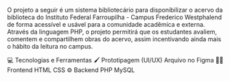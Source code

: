 O projeto a seguir é um sistema bibliotecário para disponibilizar o acervo da biblioteca do Instituto Federal Farroupilha - Campus Frederico Westphalend de forma acessível e usável para a comunidade acadêmica e externa. Através da linguagem PHP, o projeto permitirá que os estudantes avaliem, comentem e compartilhem obras do acervo, assim incentivando ainda mais o hábito da leitura no campus.

💻 Tecnologias e Ferramentas
🖌️ Prototipagem (UI/UX)
Arquivo no Figma
🤌🏽 Frontend
HTML
CSS
⚙️ Backend
PHP
MySQL
